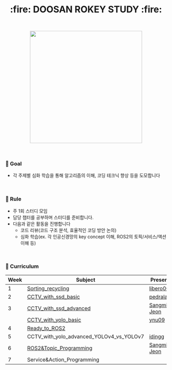 <h1 align="center"> :fire: DOOSAN ROKEY STUDY :fire: </h1> 
</br>

<p align="center"> <img src="https://github.com/user-attachments/assets/bc50b7a6-fc46-4d2e-8813-bed0d22bd88d" width="350"> </p>

</br>

### :seedling: Goal

- 각 주제별 심화 학습을 통해 알고리즘의 이해, 코딩 테크닉 향상 등을 도모합니다


</br>

### :herb: Rule

- 주 1회 스터디 모임
- 담당 챕터를 공부하며 스터디를 준비합니다.
- 다음과 같은 활동을 진행합니다
  - 코드 리뷰(코드 구조 분석, 효율적인 코딩 방안 논의)
  - 심화 학습(ex. 각 인공신경망의 key concept 이해, ROS2의 토픽/서비스/액션 이해 등)


</br>

### :deciduous_tree: Curriculum

| Week | Subject                                               | Presenter                                                    |
| ---- | ----------------------------------------------------- | ------------------------------------------------------------ |
| 1    | [Sorting_recycling](ComputerVision/week1.md)          | [libero0077](https://github.com/libero0077)                  |
| 2    | [CCTV_with_ssd_basic](ComputerVision/week2.md)        | [pedrala](https://github.com/pedrala)                        |
| 3    | [CCTV_with_ssd_advanced](ComputerVision/week3_ssd.md) | [Sangmin-Jeon](https://github.com/Sangmin-Jeon)              |
|      | [CCTV_with_yolo_basic](ComputerVision/week3_yolo.md)  | [ynu09](https://github.com/ynu09)                            |
| 4    | [Ready_to_ROS2](ROS2/week4.md)                        |                                                              |
| 5    | CCTV_with_yolo_advanced_YOLOv4_vs_YOLOv7              | [idingg](https://github.com/idingg)                          |
| 6    | [ROS2&Topic_Programming](ROS2/week5_ROS2&Topic_Programming.md)                                | [Sangmin-Jeon](https://github.com/Sangmin-Jeon)              |
| 7    | Service&Action_Programming                            |                                                              |
